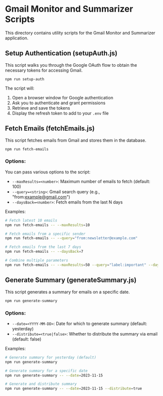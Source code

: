 # Gmail Monitor and Summarizer Scripts

This directory contains utility scripts for the Gmail Monitor and Summarizer application.

## Setup Authentication (setupAuth.js)

This script walks you through the Google OAuth flow to obtain the necessary tokens for accessing Gmail.

```
npm run setup-auth
```

The script will:
1. Open a browser window for Google authentication
2. Ask you to authenticate and grant permissions
3. Retrieve and save the tokens
4. Display the refresh token to add to your `.env` file

## Fetch Emails (fetchEmails.js)

This script fetches emails from Gmail and stores them in the database.

```
npm run fetch-emails
```

### Options:

You can pass various options to the script:

- `--maxResults=<number>`: Maximum number of emails to fetch (default: 100)
- `--query=<string>`: Gmail search query (e.g., "from:example@gmail.com")
- `--daysBack=<number>`: Fetch emails from the last N days

Examples:

```bash
# Fetch latest 10 emails
npm run fetch-emails -- --maxResults=10

# Fetch emails from a specific sender
npm run fetch-emails -- --query="from:newsletter@example.com"

# Fetch emails from the last 7 days
npm run fetch-emails -- --daysBack=7

# Combine multiple parameters
npm run fetch-emails -- --maxResults=50 --query="label:important" --daysBack=30
```

## Generate Summary (generateSummary.js)

This script generates a summary for emails on a specific date.

```
npm run generate-summary
```

### Options:

- `--date=<YYYY-MM-DD>`: Date for which to generate summary (default: yesterday)
- `--distribute=<true|false>`: Whether to distribute the summary via email (default: false)

Examples:

```bash
# Generate summary for yesterday (default)
npm run generate-summary

# Generate summary for a specific date
npm run generate-summary -- --date=2023-11-15

# Generate and distribute summary
npm run generate-summary -- --date=2023-11-15 --distribute=true
``` 